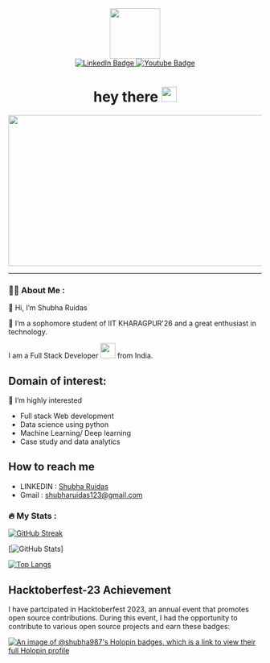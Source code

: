 <div id="header" align="center">
  <img src="https://media.giphy.com/media/M9gbBd9nbDrOTu1Mqx/giphy.gif" width="100"/>
  <div id="badges">
  <a href="linkedin.com/in/shubha-ruidas-304978253">
    <img src="https://img.shields.io/badge/LinkedIn-blue?style=for-the-badge&logo=linkedin&logoColor=white" alt="LinkedIn Badge"/>
  </a>
  <a href="https://www.youtube.com/channel/UCw2h_kCNFfD9uoqbjD2czzQ">
    <img src="https://img.shields.io/badge/YouTube-red?style=for-the-badge&logo=youtube&logoColor=white" alt="Youtube Badge"/>
  </a>
</div>
   <img src="https://komarev.com/ghpvc/?username=shubha987&style=flat-square&color=blue" alt=""/>
  <h1>
  hey there 
  <img src="https://media.giphy.com/media/hvRJCLFzcasrR4ia7z/giphy.gif" width="30px"/>
  </h1>
</div>
<div align="center">
  <img src="https://media.giphy.com/media/dWesBcTLavkZuG35MI/giphy.gif" width="600" height="300"/>
</div>

---

### :woman_technologist: About Me :
👋 Hi, I’m Shubha Ruidas
<p>👀 I’m a sophomore student of IIT KHARAGPUR'26 and a great enthusiast in technology.</p>
I am a Full Stack Developer <img src="https://media.giphy.com/media/WUlplcMpOCEmTGBtBW/giphy.gif" width="30"> from India.

## Domain of interest:
 🌱 I’m highly interested 
 <ul>
        <li> Full stack Web development</li>
        <li> Data science using python </li>
        <li> Machine Learning/ Deep learning </li>
        <li> Case study and data analytics </li>
    </ul>
    
## How to reach me
- LINKEDIN : <a href="linkedin.com/in/shubha-ruidas-304978253"> Shubha Ruidas </a>
- Gmail : shubharuidas123@gmail.com
     
### :fire: My Stats :

[![GitHub Streak](http://github-readme-streak-stats.herokuapp.com?user=shubha987&theme=dark&background=000000)](https://git.io/streak-stats)

 [![GitHub Stats](https://github-readme-stats.vercel.app/api?username=shubha987&theme=cobalt)]

 [![Top Langs](https://github-readme-stats.vercel.app/api/top-langs/?username=shubha987&layout=compact&theme=vision-friendly-dark)](https://github.com/anuraghazra/github-readme-stats)

## Hacktoberfest-23 Achievement
I have partcipated in Hacktoberfest 2023, an annual event that promotes open source contributions. During this event, I had the opportunity to contribute to various open source projects and earn these badges:

[![An image of @shubha987's Holopin badges, which is a link to view their full Holopin profile](https://holopin.me/shubha987)](https://holopin.io/@shubha987)


<!---
shubha987/shubha987 is a ✨ special ✨ repository because its `README.md` (this file) appears on your GitHub profile.
You can click the Preview link to take a look at your changes.
--->
